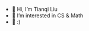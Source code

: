 - 👋 Hi, I’m Tianqi Liu
- 👀 I’m interested in CS & Math
- 🌱 :)
<!---
andyl98/andyl98 is a ✨ special ✨ repository because its `README.md` (this file) appears on your GitHub profile.
You can click the Preview link to take a look at your changes.
--->
